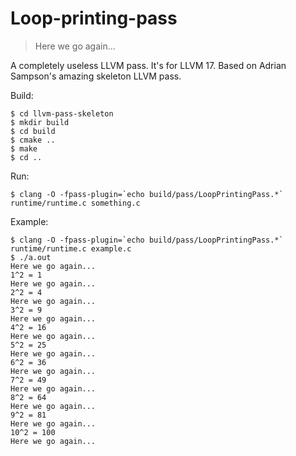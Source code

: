 # Loop-printing-pass

> Here we go again...

A completely useless LLVM pass.
It's for LLVM 17.
Based on Adrian Sampson's amazing skeleton LLVM pass.

Build:

    $ cd llvm-pass-skeleton
    $ mkdir build
    $ cd build
    $ cmake ..
    $ make
    $ cd ..

Run:

    $ clang -O -fpass-plugin=`echo build/pass/LoopPrintingPass.*` runtime/runtime.c something.c

Example:

    $ clang -O -fpass-plugin=`echo build/pass/LoopPrintingPass.*` runtime/runtime.c example.c
    $ ./a.out
    Here we go again...
    1^2 = 1
    Here we go again...
    2^2 = 4
    Here we go again...
    3^2 = 9
    Here we go again...
    4^2 = 16
    Here we go again...
    5^2 = 25
    Here we go again...
    6^2 = 36
    Here we go again...
    7^2 = 49
    Here we go again...
    8^2 = 64
    Here we go again...
    9^2 = 81
    Here we go again...
    10^2 = 100
    Here we go again...

